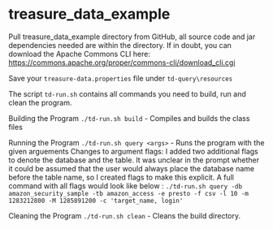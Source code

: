 # treasure_data_example

Pull treasure_data_example directory from GitHub, all source code and jar dependencies needed are within the directory. If in doubt, you can download the Apache Commons CLI here: https://commons.apache.org/proper/commons-cli/download_cli.cgi

Save your `treasure-data.properties` file under `td-query\resources`

The script `td-run.sh` contains all commands you need to build, run and clean the program. 

Building the Program 
`./td-run.sh build` - Compiles and builds the class files

Running the Program 
`./td-run.sh query <args>` - Runs the program with the given arguements
  Changes to argument flags:
      I added two additional flags to denote the database and the table. It was unclear in the prompt whether it could be assumed that the user would always place the database name before the table name, so I created flags to make this explicit. 
      A full command with all flags would look like below :
      `./td-run.sh query -db amazon_security_sample -tb amazon_access -e presto -f csv -l 10 -m 1283212800 -M 1285891200 -c 'target_name, login'`
      
Cleaning the Program 
`./td-run.sh clean`  - Cleans the build directory. 
